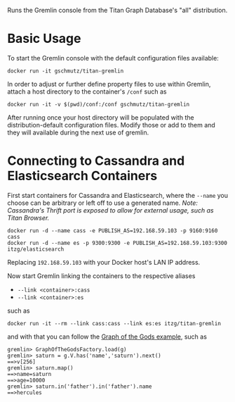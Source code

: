 Runs the Gremlin console from the Titan Graph Database's "all" distribution.

# Basic Usage

To start the Gremlin console with the default configuration files available:

    docker run -it gschmutz/titan-gremlin

In order to adjust or further define property files to use within Gremlin,
attach a host directory to the container's `/conf` such as

    docker run -it -v $(pwd)/conf:/conf gschmutz/titan-gremlin

After running once your host directory will be populated with the distribution-default
configuration files. Modify those or add to them and they will available during
the next use of gremlin.

# Connecting to Cassandra and Elasticsearch Containers

First start containers for Cassandra and Elasticsearch, where the `--name` you choose
can be arbitrary or left off to use a generated name.
_Note: Cassandra's Thrift port is exposed to allow for external usage, such as Titan Browser._

    docker run -d --name cass -e PUBLISH_AS=192.168.59.103 -p 9160:9160 cass 
    docker run -d --name es -p 9300:9300 -e PUBLISH_AS=192.168.59.103:9300 itzg/elasticsearch

Replacing `192.168.59.103` with your Docker host's LAN IP address.

Now start Gremlin linking the containers to the respective aliases

* `--link <container>:cass`
* `--link <container>:es`

such as

    docker run -it --rm --link cass:cass --link es:es itzg/titan-gremlin

and with that you can follow the
[Graph of the Gods example](http://s3.thinkaurelius.com/docs/titan/current/getting-started.html), such as

    gremlin> GraphOfTheGodsFactory.load(g)
    gremlin> saturn = g.V.has('name','saturn').next()
    ==>v[256]
    gremlin> saturn.map()
    ==>name=saturn
    ==>age=10000
    gremlin> saturn.in('father').in('father').name
    ==>hercules
